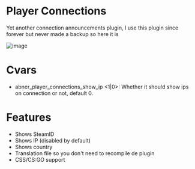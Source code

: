 # Player Connections
Yet another connection announcements plugin, I use this plugin since forever but never made a backup so here it is

![image](https://github.com/abnerfs/player_connections/assets/14078661/29448f61-3484-4a45-b334-72cd53f1296b)


# Cvars
- abner_player_connections_show_ip <1|0>: Whether it should show ips on connection or not, default 0.

# Features
- Shows SteamID
- Shows IP (disabled by default)
- Shows country
- Translation file so you don't need to recompile de plugin
- CSS/CS:GO support

